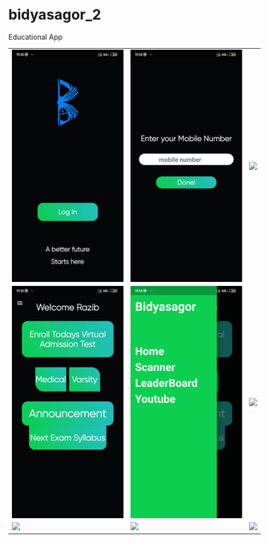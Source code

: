 # bidyasagor_2

Educational App

<table>
  <tr><td><img src="Screenshot_2021-01-10-11-12-10-791_com.example.bidyasagor_2.jpg"></td><td><img src="Screenshot_2021-01-10-11-12-17-078_com.example.bidyasagor_2.jpg"></td><td><img src="pScreenshot_2021-01-10-11-12-19-495_com.example.bidyasagor_2.jpg"></td>
  </tr>
  <tr><td><img src="Screenshot_2021-01-10-11-12-22-359_com.example.bidyasagor_2.jpg"></td><td><img src="Screenshot_2021-01-10-11-12-24-558_com.example.bidyasagor_2.jpg"></td><td><img src="Screenshot_2021-01-10-11-22-57-225_com.example.bidyasagor_2.jpg"></td>
  </tr>
  <tr><td><img src="Screenshot_2021-01-10-11-21-51-346_com.example.bidyasagor_2.jpg"></td><td><img src="Screenshot_2021-01-10-11-22-17-905_com.example.bidyasagor_2.jpg"></td><td><img src="Screenshot_2021-01-10-11-12-36-404_com.example.bidyasagor_2.jpg"></td>
  </tr>
  </table>
